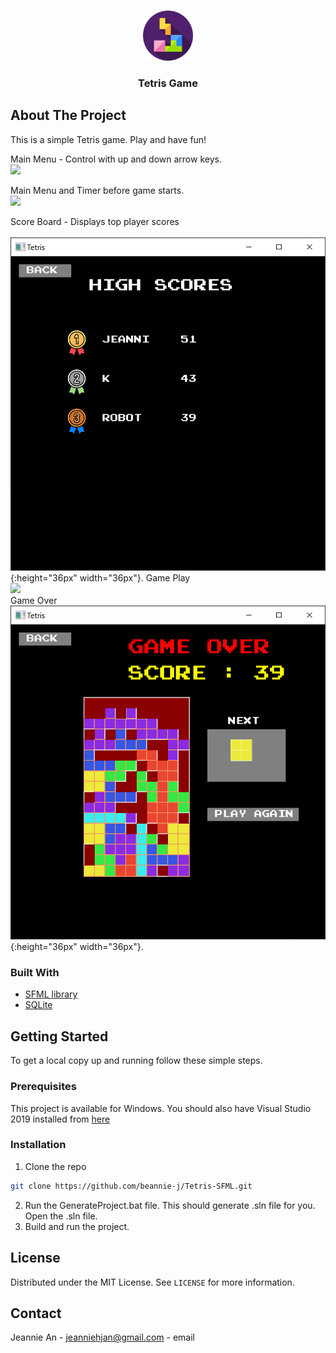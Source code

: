
<!-- PROJECT LOGO -->
<br />
<p align="center">
  <a href="https://github.com/beannie-j/Tetris-SFML">
    <img src="resources/tetris.png" alt="Logo" width="80" height="80">
  </a>

  <h3 align="center">Tetris Game</h3>

  <p>
  </p>
</p>



<!-- TABLE OF CONTENTS 
## Table of Contents

* [About the Project](#about-the-project)
  * [Built With](#built-with)
* [Getting Started](#getting-started)
  * [Prerequisites](#prerequisites)
  * [Installation](#installation)
* [Usage](#usage)
* [License](#license)
* [Contact](#contact)

-->

<!-- ABOUT THE PROJECT -->
## About The Project

This is a simple Tetris game. Play and have fun!


Main Menu - Control with up and down arrow keys.<br />
![](https://i.gyazo.com/683d99633ca287cdbcdeec0cd2c349db.gif)<br />

Main Menu and Timer before game starts.<br />
![](https://i.gyazo.com/dadd53e99f62da4509f0627a09831100.gif)<br />

Score Board - Displays top player scores<br /><br />
![](resources/score.png){:height="36px" width="36px"}.
Game Play<br />
![](https://i.gyazo.com/4813285b10983cc4f709035086050354.gif)<br />
Game Over<br />
![](resources/gameover.png){:height="36px" width="36px"}.

<!-- 
<a href="https://gyazo.com/ef6e5ed429343cf3999e1669322c61c5"><img src="https://i.gyazo.com/ef6e5ed429343cf3999e1669322c61c5.gif" alt="Image from Gyazo" width="1800"/></a>

GETTING STARTED 
Here's a blank template to get started:
**To avoid retyping too much info. Do a search and replace with your text editor for the following:**
`github_username`, `repo_name`, `twitter_handle`, `email`
-->

### Built With

* [SFML library](https://www.sfml-dev.org/)
* [SQLite](https://www.sqlite.org/index.html)


<!-- GETTING STARTED -->
## Getting Started

To get a local copy up and running follow these simple steps.

### Prerequisites

This project is available for Windows. You should also have Visual Studio 2019 installed from [here](https://visualstudio.microsoft.com/downloads/)


### Installation

1. Clone the repo
```sh
git clone https://github.com/beannie-j/Tetris-SFML.git
```
2. Run the GenerateProject.bat file. This should generate .sln file for you. Open the .sln file.
3. Build and run the project.




<!-- LICENSE -->
## License

Distributed under the MIT License. See `LICENSE` for more information.



<!-- CONTACT -->
## Contact

Jeannie An - [jeanniehjan@gmail.com](mailto:jeanniehjan@gmail.com) - email







